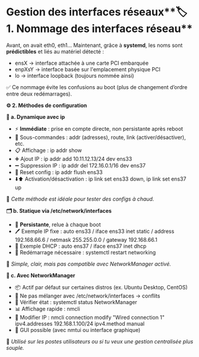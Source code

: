 # Gestion des interfaces réseaux**🏷️ 1. Nommage des interfaces réseau**

Avant, on avait eth0, eth1… Maintenant, grâce à **systemd**, les noms sont **prédictibles** et liés au matériel détecté :

- ensX → interface attachée à une carte PCI embarquée
- enpXsY → interface basée sur l'emplacement physique PCI
- lo → interface loopback (toujours nommée ainsi)

✅ Ce nommage évite les confusions au boot (plus de changement d’ordre entre deux redémarrages).



**⚙️ 2. Méthodes de configuration**

**🔁 a. Dynamique avec ip**

- ⚡ **Immédiate** : prise en compte directe, non persistante après reboot
- 🔨 Sous-commandes : addr (adresses), route, link (activer/désactiver), etc.
- 📋 Affichage : ip addr show
- ➕ Ajout IP : ip addr add 10.11.12.13/24 dev ens33
- ➖ Suppression IP : ip addr del 172.16.0.1/16 dev ens37
- 🧹 Reset config : ip addr flush ens33
- ⬇️⬆️ Activation/désactivation : ip link set ens33 down, ip link set ens37 up

🧠 *Cette méthode est idéale pour tester des configs à chaud.*



**🗂️ b. Statique via /etc/network/interfaces**

- 🧷 **Persistante**, relue à chaque boot
- 🖊️ Exemple IP fixe : auto ens33 / iface ens33 inet static / address 192.168.66.6 / netmask 255.255.0.0 / gateway 192.168.66.1
- 🔁 Exemple DHCP : auto ens37 / iface ens37 inet dhcp
- 🔄 Redémarrage nécessaire : systemctl restart networking

🔎 *Simple, clair, mais pas compatible avec NetworkManager activé.*



**🧠 c. Avec NetworkManager**

- 📦 Actif par défaut sur certaines distros (ex. Ubuntu Desktop, CentOS)
- 🔗 Ne pas mélanger avec /etc/network/interfaces → conflits
- 🧪 Vérifier état : systemctl status NetworkManager
- 📊 Affichage rapide : nmcli
- 🧬 Modifier IP : nmcli connection modify "Wired connection 1" ipv4.addresses 192.168.1.100/24 ipv4.method manual
- 🧩 GUI possible (avec nmtui ou interface graphique)

🎯 *Utilisé sur les postes utilisateurs ou si tu veux une gestion centralisée plus souple.*
